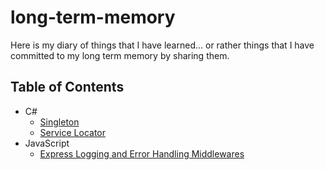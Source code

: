 # long-term-memory

Here is my diary of things that I have learned... or rather things that I have committed to my long term memory by sharing them.

## Table of Contents

- C#
  * [Singleton](https://github.com/AhmetKuris/long-term-memory/tree/main/Singleton)
  * [Service Locator](https://github.com/AhmetKuris/long-term-memory/tree/main/ServiceLocator)
- JavaScript
  * [Express Logging and Error Handling Middlewares](https://github.com/AhmetKuris/long-term-memory/tree/main/express-logging-and-error-handling-middleware)
